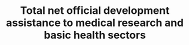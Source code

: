 ﻿---
variable_description: null
variable_notes: null
un_designated_tier: '1'
un_custodial_agency: OECD
target_id: 3.b
has_metadata: true
title: 'Total  net  official  development  assistance  to  medical  research  and  basic  health  sectors'
permalink: /3-b-2/
sdg_goal: 3
layout: indicator
indicator: 3.b.2
indicator_variable: null
graph: null
graph_title: null
graph_type_description: null
graph_status_notes: Assigned
rationale_interpretation: 'ODA  is  the  accepted  measure  of  international  development  co-operation.  Separate  data  are  available  on  aid  to  medical  research  for  the  benefit  of  developing  countries  and  on  aid  in  support  of  basic  health  interventions,  but  the  total  of  the  two  most  closely  matches  the  target.'
goal_meta_link: 'http://unstats.un.org/sdgs/files/metadata-compilation/Metadata-Goal-3.pdf'
goal_meta_link_page: 38
indicator_name: 'Total  net  official  development  assistance  to  medical  research  and  basic  health  sectors'
target: 'Support  the  research  and  development  of  vaccines  and  medicines  for  the  communicable  and  non-communicable  diseases  that  primarily  affect  developing  countries,  provide  access  to  affordable  essential  medicines  and  vaccines,  in  accordance  with  the  Doha  Declaration  on  the  TRIPS  Agreement  and  Public  Health,  which  affirms  the  right  of  developing  countries  to  use  to  the  full  the  provisions  in  the  Agreement  on  TradeRelated  Aspects  of  Intellectual  Property  Rights  regarding  flexibilities  to  protect  public  health,  and,  in  particular,  provide  access  to  medicines  for  all.'
indicator_definition: 'Total  net  official  development  assistance  (ODA)  to  the  medical  research  (purpose  code  12182)  and  basic  health  (code  122)  sectors.  Data  expressed  in  US  dollars  at  the  average  annual  exchange  rate.'
actual_indicator_available: null
actual_indicator_available_description: null
method_of_computation: ''
comments_and_limitations: null
periodicity: null
time_period: null
unit_of_measure: null
disaggregation_categories: null
disaggregation_geography: null
date_of_national_source_publication: null
date_metadata_updated: null
scheduled_update_by_national_source: null
scheduled_update_by_SDG_team: null
source_agency_staff_name: null
source_agency_staff_email: null
source_agency_survey_dataset: null
source_title: null
source_url: null
source_notes: null
international_and_national_references: null  

---